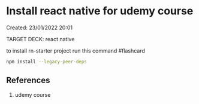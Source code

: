 # Install react native for udemy course 
Created: 23/01/2022 20:01 

TARGET DECK: react native

to install rn-starter project run this command #flashcard

```sh
npm install --legacy-peer-deps
```
<!--ID: 1647697657637-->




## References 
1. udemy course